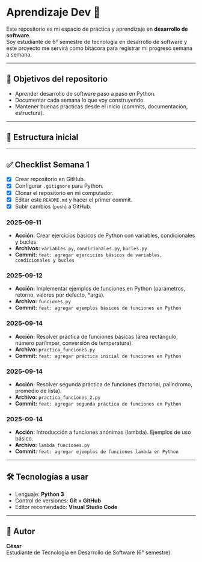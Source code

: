 # Aprendizaje Dev 🚀

Este repositorio es mi espacio de práctica y aprendizaje en **desarrollo de software**.  
Soy estudiante de 6° semestre de tecnología en desarrollo de software y este proyecto me servirá como bitácora para registrar mi progreso semana a semana.

---

## 📌 Objetivos del repositorio
- Aprender desarrollo de software paso a paso en Python.
- Documentar cada semana lo que voy construyendo.
- Mantener buenas prácticas desde el inicio (commits, documentación, estructura).

---

## 📂 Estructura inicial


---

## ✅ Checklist Semana 1
- [x] Crear repositorio en GitHub.
- [x] Configurar `.gitignore` para Python.
- [x] Clonar el repositorio en mi computador.
- [x] Editar este `README.md` y hacer el primer commit.
- [x] Subir cambios (`push`) a GitHub.

### 2025-09-11
- **Acción:** Crear ejercicios básicos de Python con variables, condicionales y bucles.  
- **Archivos:** `variables.py`, `condicionales.py`, `bucles.py`  
- **Commit:** `feat: agregar ejercicios básicos de variables, condicionales y bucles`

### 2025-09-12
- **Acción:** Implementar ejemplos de funciones en Python (parámetros, retorno, valores por defecto, *args).  
- **Archivo:** `funciones.py`  
- **Commit:** `feat: agregar ejemplos básicos de funciones en Python`

### 2025-09-14
- **Acción:** Resolver práctica de funciones básicas (área rectángulo, número par/impar, conversión de temperatura).  
- **Archivo:** `practica_funciones.py`  
- **Commit:** `feat: agregar práctica inicial de funciones en Python`

### 2025-09-14
- **Acción:** Resolver segunda práctica de funciones (factorial, palíndromo, promedio de lista).  
- **Archivo:** `practica_funciones_2.py`  
- **Commit:** `feat: agregar segunda práctica de funciones en Python`

### 2025-09-14
- **Acción:** Introducción a funciones anónimas (lambda). Ejemplos de uso básico.  
- **Archivo:** `lambda_funciones.py`  
- **Commit:** `feat: agregar ejemplos de funciones lambda en Python`

---

## 🛠️ Tecnologías a usar
- Lenguaje: **Python 3**
- Control de versiones: **Git + GitHub**
- Editor recomendado: **Visual Studio Code**

---

## 👤 Autor
**César**  
Estudiante de Tecnología en Desarrollo de Software (6° semestre).
